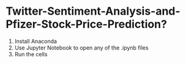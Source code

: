 # Twitter-Sentiment-Analysis-and-Pfizer-Stock-Price-Prediction?

1. Install Anaconda
2. Use Jupyter Notebook to open any of the .ipynb files
3. Run the cells
